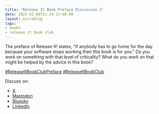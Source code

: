 ```yaml
---
title: 'Release It Book Preface Discussion 2'
date: 2025-02-06T21:24:17-08:00
layout: microblog
tags:
- books
- release it book club
---
```

The preface of Release It! states, "If anybody has to go home for the day because your software stops working then this book is for you." Do you work on something with that level of criticality? What do you work on that might be helped by the advice in this book?

[#ReleaseItBookClubPreface](https://x.com/hashtag/ReleaseItBookClubPreface)
[#ReleaseItBookClub](https://x.com/hashtag/ReleaseItBookClub)

Discuss on:
- [X ](https://x.com/xonev/status/1887735876467224898)
- [Mastodon](https://fosstodon.org/@xonev/113960961979770816)
- [Bluesky](https://bsky.app/profile/soxley.bsky.social/post/3lhkur3zl5c2c)
- [LinkedIn](https://www.linkedin.com/posts/stevenoxley_releaseitbookclubpreface-releaseitbookclub-activity-7293501567490498560-TatV?utm_source=share&utm_medium=member_desktop&rcm=ACoAAAKb21UBZGbBVXf4wyA-yui4LlAvK9Led9k)
